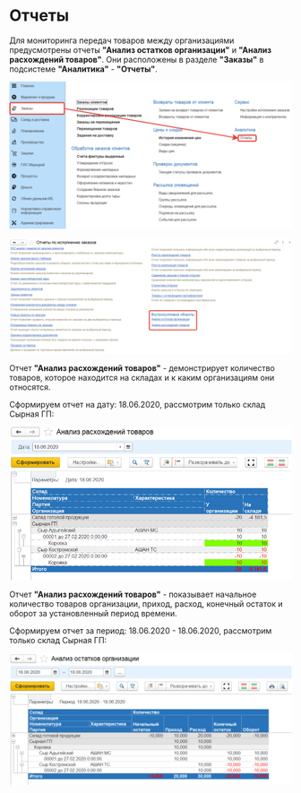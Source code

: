 # Отчеты

Для мониторинга передач товаров между организациями предусмотрены отчеты **"Анализ остатков организации"** и **"Анализ расхождений товаров"**. Они расположены в разделе **"Заказы"** в подсистеме **"Аналитика"** - **"Отчеты"**.

[![1][1]][1]

[![2][2]][2]

Отчет **"Анализ расхождений товаров"** - демонстрирует количество товаров, которое находится на складах и к каким организациям они относятся.

Сформируем отчет на дату: 18.06.2020, рассмотрим только склад Сырная ГП:

[![3][3]][3]

Отчет **"Анализ расхождений товаров"** - показывает начальное количество товаров организации, приход, расход, конечный остаток и оборот за установленный период времени.

Сформируем отчет за период: 18.06.2020 - 18.06.2020, рассмотрим только склад Сырная ГП:

[![4][4]][4]

[1]: Reports.assets/1.png
[2]: Reports.assets/2.png
[3]: Reports.assets/3.png
[4]: Reports.assets/4.png